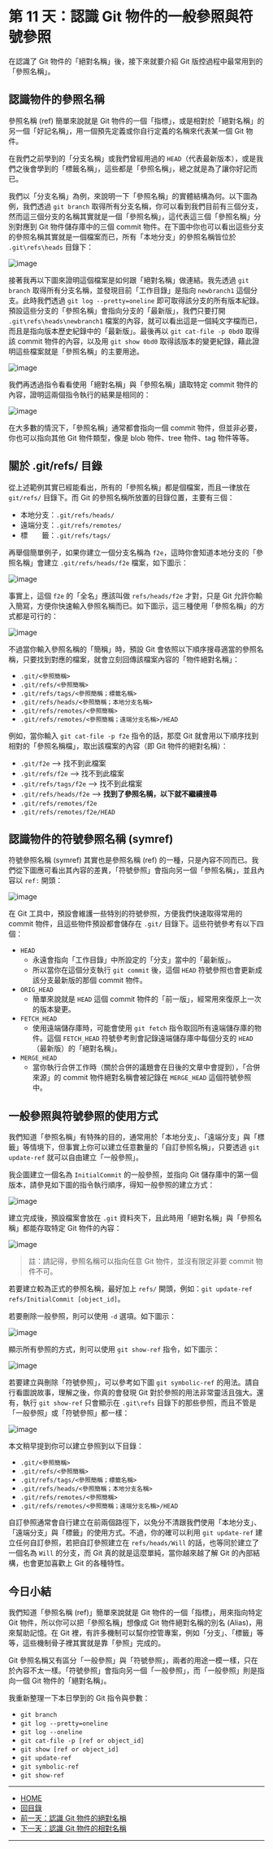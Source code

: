 第 11 天：認識 Git 物件的一般參照與符號參照
==========================================================

在認識了 Git 物件的「絕對名稱」後，接下來就要介紹 Git 版控過程中最常用到的「參照名稱」。

認識物件的參照名稱
------------------

參照名稱 (ref) 簡單來說就是 Git 物件的一個「指標」，或是相對於「絕對名稱」的另一個「好記名稱」，用一個預先定義或你自行定義的名稱來代表某一個 Git 物件。

在我們之前學到的「分支名稱」或我們曾經用過的 `HEAD`（代表最新版本），或是我們之後會學到的「標籤名稱」，這些都是「參照名稱」，總之就是為了讓你好記而已。

我們以「分支名稱」為例，來說明一下「參照名稱」的實體結構為何。以下圖為例，我們透過 `git branch` 取得所有分支名稱，你可以看到我們目前有三個分支，然而這三個分支的名稱其實就是一個「參照名稱」，這代表這三個「參照名稱」分別對應到 Git 物件儲存庫中的三個 commit 物件。在下圖中你也可以看出這些分支的參照名稱其實就是一個檔案而已，所有「本地分支」的參照名稱皆位於 `.git\refs\heads` 目錄下：

![image](../figures/11/01.png)

接著我再以下圖來證明這個檔案是如何跟「絕對名稱」做連結。我先透過 `git branch` 取得所有分支名稱，並發現目前「工作目錄」是指向 `newbranch1` 這個分支。此時我們透過 `git log --pretty=oneline` 即可取得該分支的所有版本紀錄。預設這些分支的「參照名稱」會指向分支的「最新版」，我們只要打開 `.git\refs\heads\newbranch1` 檔案的內容，就可以看出這是一個純文字檔而已，而且是指向版本歷史紀錄中的「最新版」。最後再以 `git cat-file -p 0bd0` 取得該 commit 物件的內容，以及用 `git show 0bd0` 取得該版本的變更紀錄，藉此證明這些檔案就是「參照名稱」的主要用途。

![image](../figures/11/02.png)

我們再透過指令看看使用「絕對名稱」與「參照名稱」讀取特定 commit 物件的內容，證明這兩個指令執行的結果是相同的：

![image](../figures/11/03.png)

在大多數的情況下，「參照名稱」通常都會指向一個 commit 物件，但並非必要，你也可以指向其他 Git 物件類型，像是 blob 物件、tree 物件、tag 物件等等。

關於 .git/refs/ 目錄
---------------------

從上述範例其實已經能看出，所有的「參照名稱」都是個檔案，而且一律放在 `git/refs/` 目錄下。而 Git 的參照名稱所放置的目錄位置，主要有三個：

* 本地分支：`.git/refs/heads/`
* 遠端分支：`.git/refs/remotes/`
* 標　　籤：`.git/refs/tags/`

再舉個簡單例子，如果你建立一個分支名稱為 `f2e`，這時你會知道本地分支的「參照名稱」會建立 `.git/refs/heads/f2e` 檔案，如下圖示：

![image](../figures/11/04.png)

事實上，這個 `f2e` 的「全名」應該叫做 `refs/heads/f2e` 才對，只是 Git 允許你輸入簡寫，方便你快速輸入參照名稱而已。如下圖示，這三種使用「參照名稱」的方式都是可行的：

![image](../figures/11/05.png)

不過當你輸入參照名稱的「簡稱」時，預設 Git 會依照以下順序搜尋適當的參照名稱，只要找到對應的檔案，就會立刻回傳該檔案內容的「物件絕對名稱」：

* `.git/<參照簡稱>`
* `.git/refs/<參照簡稱>`
* `.git/refs/tags/<參照簡稱；標籤名稱>`
* `.git/refs/heads/<參照簡稱；本地分支名稱>`
* `.git/refs/remotes/<參照簡稱>`
* `.git/refs/remotes/<參照簡稱；遠端分支名稱>/HEAD`

例如，當你輸入 `git cat-file -p f2e` 指令的話，那麼 Git 就會用以下順序找到相對的「參照名稱檔」，取出該檔案的內容（即 Git 物件的絕對名稱）：

* `.git/f2e` --> 找不到此檔案
* `.git/refs/f2e` --> 找不到此檔案
* `.git/refs/tags/f2e` --> 找不到此檔案
* `.git/refs/heads/f2e` --> **找到了參照名稱，以下就不繼續搜尋**
* `.git/refs/remotes/f2e`
* `.git/refs/remotes/f2e/HEAD`


認識物件的符號參照名稱 (symref)
-----------------------------

符號參照名稱 (symref) 其實也是參照名稱 (ref) 的一種，只是內容不同而已。我們從下圖應可看出其內容的差異，「符號參照」會指向另一個「參照名稱」，並且內容以 `ref:` 開頭：

![image](../figures/11/06.png)

在 Git 工具中，預設會維護一些特別的符號參照，方便我們快速取得常用的 commit 物件，且這些物件預設都會儲存在 `.git/` 目錄下。這些符號參考有以下四個：

* `HEAD`
	* 永遠會指向「工作目錄」中所設定的「分支」當中的「最新版」。
	* 所以當你在這個分支執行 `git commit` 後，這個 `HEAD` 符號參照也會更新成該分支最新版的那個 commit 物件。
* `ORIG_HEAD`
	* 簡單來說就是 `HEAD` 這個 commit 物件的「前一版」，經常用來復原上一次的版本變更。
* `FETCH_HEAD`
	* 使用遠端儲存庫時，可能會使用 `git fetch` 指令取回所有遠端儲存庫的物件。這個 `FETCH_HEAD` 符號參考則會記錄遠端儲存庫中每個分支的 `HEAD`（最新版）的「絕對名稱」。
* `MERGE_HEAD`
	* 當你執行合併工作時（關於合併的議題會在日後的文章中會提到），「合併來源」的 commit 物件絕對名稱會被記錄在 `MERGE_HEAD` 這個符號參照中。


一般參照與符號參照的使用方式
---------------------------

我們知道「參照名稱」有特殊的目的，通常用於「本地分支」、「遠端分支」與「標籤」等情境下，但事實上你可以建立任意數量的「自訂參照名稱」，只要透過 `git update-ref` 就可以自由建立「一般參照」。

我企圖建立一個名為 `InitialCommit` 的一般參照，並指向 Git 儲存庫中的第一個版本，請參見如下圖的指令執行順序，得知一般參照的建立方式：

![image](../figures/11/07.png)

建立完成後，預設檔案會放在 `.git` 資料夾下，且此時用「絕對名稱」與「參照名稱」都能存取特定 Git 物件的內容：

![image](../figures/11/08.png)

> 註：請記得，參照名稱可以指向任意 Git 物件，並沒有限定非要 commit 物件不可。

若要建立較為正式的參照名稱，最好加上 `refs/` 開頭，例如：`git update-ref refs/InitialCommit [object_id]`。

若要刪除一般參照，則可以使用 `-d` 選項。如下圖示：

![image](../figures/11/09.png)

顯示所有參照的方式，則可以使用 `git show-ref` 指令，如下圖示：

![image](../figures/11/10.png)

若要建立與刪除「符號參照」，可以參考如下圖 `git symbolic-ref` 的用法。請自行看圖說故事，理解之後，你真的會發現 Git 對於參照的用法非常靈活且強大。還有，執行 `git show-ref` 只會顯示在 `.git\refs` 目錄下的那些參照，而且不管是「一般參照」或「符號參照」都一樣：

![image](../figures/11/11.png)

本文稍早提到你可以建立參照到以下目錄：

* `.git/<參照簡稱>`
* `.git/refs/<參照簡稱>`
* `.git/refs/tags/<參照簡稱；標籤名稱>`
* `.git/refs/heads/<參照簡稱；本地分支名稱>`
* `.git/refs/remotes/<參照簡稱>`
* `.git/refs/remotes/<參照簡稱；遠端分支名稱>/HEAD`

自訂參照通常會自行建立在前兩個路徑下，以免分不清跟我們使用「本地分支」、「遠端分支」與「標籤」的使用方式。不過，你的確可以利用 `git update-ref` 建立任何自訂參照，若把自訂參照建立在 `refs/heads/Will` 的話，也等同於建立了一個名為 `Will` 的分支，而 Git 真的就是這麼單純，當你越來越了解 Git 的內部結構，也會更加喜歡上 Git 的各種特性。

今日小結
-------

我們知道「參照名稱 (ref)」簡單來說就是 Git 物件的一個「指標」，用來指向特定 Git 物件，所以你可以把「參照名稱」想像成 Git 物件絕對名稱的別名 (Alias)，用來幫助記憶。在 Git 裡，有許多機制可以幫你控管專案，例如「分支」、「標籤」等等，這些機制骨子裡其實就是靠「參照」完成的。

Git 參照名稱又有區分「一般參照」與「符號參照」，兩者的用途一模一樣，只在於內容不太一樣。「符號參照」會指向另一個「一般參照」，而「一般參照」則是指向一個 Git 物件的「絕對名稱」。

我重新整理一下本日學到的 Git 指令與參數：

* `git branch`
* `git log --pretty=oneline`
* `git log --oneline`
* `git cat-file -p [ref or object_id]`
* `git show [ref or object_id]`
* `git update-ref`
* `git symbolic-ref`
* `git show-ref`



****
* [HOME](../README.md)
* [回目錄](README.md)
* [前一天：認識 Git 物件的絕對名稱](10.md)
* [下一天：認識 Git 物件的相對名稱](12.md)

****